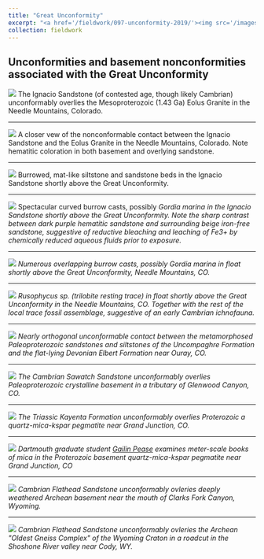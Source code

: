 ```yaml
---
title: "Great Unconformity"
excerpt: "<a href='/fieldwork/097-unconformity-2019/'><img src='/images/unconformity/Eolus_Panorama2.jpg'></a>The Ignacio Quartzite (of contested age, though likely Cambrian) unconformably overlies the Mesoproterozoic Eolus Granite in the Needle Mountains, Colorado."
collection: fieldwork
---
```

Unconformities and basement nonconformities associated with the Great Unconformity
---

<a href='/images/unconformity/Eolus_Panorama2.jpg'><img src='/images/unconformity/Eolus_Panorama2.jpg'></a>
The Ignacio Sandstone (of contested age, though likely Cambrian) unconformably overlies the Mesoproterozoic (1.43 Ga) Eolus Granite in the Needle Mountains, Colorado.

---

<a href='/images/unconformity/NeedleMtnNonconformity.jpg'><img src='/images/unconformity/NeedleMtnNonconformity.jpg'></a>
A closer vew of the nonconformable contact between the Ignacio Sandstone and the Eolus Granite in the Needle Mountains, Colorado. Note hematitic coloration in both basement and overlying sandstone.

---  

<a href='/images/unconformity/NeedleMtnTraces.jpg'><img src='/images/unconformity/NeedleMtnTraces.jpg'></a>
Burrowed, mat-like siltstone and sandstone beds in the Ignacio Sandstone shortly above the Great Unconformity.

---

<a href='/images/unconformity/NeedleMtnTraces1.jpg'><img src='/images/unconformity/NeedleMtnTraces1.jpg'></a>
Spectacular curved burrow casts, possibly <i>Gordia marina<i/> in the Ignacio Sandstone shortly above the Great Unconformity. Note the sharp contrast between dark purple hematitic sandstone and surrounding beige iron-free sandstone, suggestive of reductive bleaching and leaching of Fe3+ by chemically reduced aqueous fluids prior to exposure.

---

<a href='/images/unconformity/NeedleMtnTraces2.jpg'><img src='/images/unconformity/NeedleMtnTraces2.jpg'></a>
Numerous overlapping burrow casts, possibly <i>Gordia marina</i> in float shortly above the Great Unconformity, Needle Mountains, CO.

---

<a href='/images/unconformity/NeedleMtnRusophycus.jpg'><img src='/images/unconformity/NeedleMtnRusophycus.jpg'></a>
<i>Rusophycus</i> sp. (trilobite resting trace) in float shortly above the Great Unconformity in the Needle Mountains, CO. Together with the rest of the local trace fossil assemblage, suggestive of an early Cambrian ichnofauna.

---

<a href='/images/unconformity/OurayUnconformity.jpg'><img src='/images/unconformity/OurayUnconformity.jpg'></a>
Nearly orthogonal unconformable contact between the metamorphosed Paleoproterozoic sandstones and siltstones of the Uncompaghre Formation and the flat-lying Devonian Elbert Formation near Ouray, CO.

---

<a href='/images/unconformity/Glenwood_Panorama.jpg'><img src='/images/unconformity/Glenwood_Panorama.jpg'></a>
The Cambrian Sawatch Sandstone unconformably overlies Paleoproterozoic crystalline basement in a tributary of Glenwood Canyon, CO.

---

<a href='/images/unconformity/MicaMineNonconformity_Panorama2.jpg'><img src='/images/unconformity/MicaMineNonconformity_Panorama2.jpg'></a>
The Triassic Kayenta Formation unconformably overlies Proterozoic a quartz-mica-kspar pegmatite near Grand Junction, CO.

---

<a href='/images/unconformity/MicaMinePegmatite.jpg'><img src='/images/unconformity/MicaMinePegmatite.jpg'></a>
Dartmouth graduate student [Gailin Pease](https://earthsciences.dartmouth.edu/people/gailin-l-pease) examines meter-scale books of mica in the Proterozoic basement quartz-mica-kspar pegmatite near Grand Junction, CO

---

<a href='/images/unconformity/ClarksForkNonconformity.jpg'><img src='/images/unconformity/ClarksForkNonconformity.jpg'></a>
Cambrian Flathead Sandstone unconformably ovleries deeply weathered Archean basement near the mouth of Clarks Fork Canyon, Wyoming.

---

<a href='/images/unconformity/ShoshoneRiverNonconformity.jpg'><img src='/images/unconformity/ShoshoneRiverNonconformity.jpg'></a>
Cambrian Flathead Sandstone unconformably ovleries the Archean "Oldest Gneiss Complex" of the Wyoming Craton in a roadcut in the Shoshone River valley near Cody, WY.
